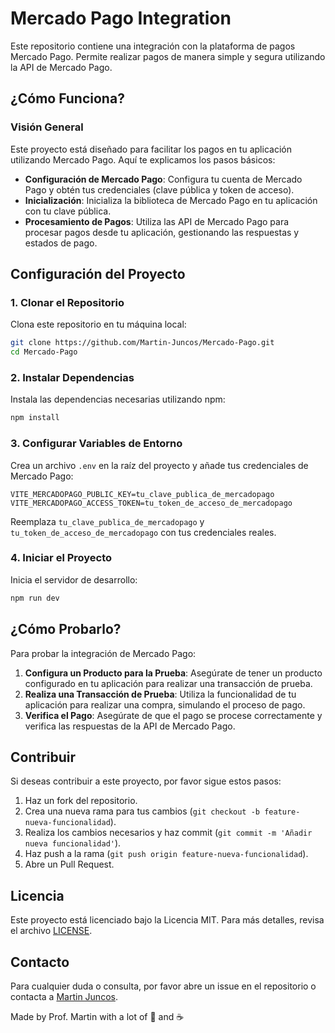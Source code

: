 # Mercado Pago Integration

Este repositorio contiene una integración con la plataforma de pagos Mercado Pago. Permite realizar pagos de manera simple y segura utilizando la API de Mercado Pago.

## ¿Cómo Funciona?

### Visión General

Este proyecto está diseñado para facilitar los pagos en tu aplicación utilizando Mercado Pago. Aquí te explicamos los pasos básicos:

- **Configuración de Mercado Pago**: Configura tu cuenta de Mercado Pago y obtén tus credenciales (clave pública y token de acceso).
- **Inicialización**: Inicializa la biblioteca de Mercado Pago en tu aplicación con tu clave pública.
- **Procesamiento de Pagos**: Utiliza las API de Mercado Pago para procesar pagos desde tu aplicación, gestionando las respuestas y estados de pago.

## Configuración del Proyecto

### 1. Clonar el Repositorio

Clona este repositorio en tu máquina local:

```bash
git clone https://github.com/Martin-Juncos/Mercado-Pago.git
cd Mercado-Pago
```

### 2. Instalar Dependencias

Instala las dependencias necesarias utilizando npm:

```bash
npm install
```

### 3. Configurar Variables de Entorno

Crea un archivo `.env` en la raíz del proyecto y añade tus credenciales de Mercado Pago:

```
VITE_MERCADOPAGO_PUBLIC_KEY=tu_clave_publica_de_mercadopago
VITE_MERCADOPAGO_ACCESS_TOKEN=tu_token_de_acceso_de_mercadopago
```

Reemplaza `tu_clave_publica_de_mercadopago` y `tu_token_de_acceso_de_mercadopago` con tus credenciales reales.

### 4. Iniciar el Proyecto

Inicia el servidor de desarrollo:

```bash
npm run dev
```

## ¿Cómo Probarlo?

Para probar la integración de Mercado Pago:

1. **Configura un Producto para la Prueba**: Asegúrate de tener un producto configurado en tu aplicación para realizar una transacción de prueba.
2. **Realiza una Transacción de Prueba**: Utiliza la funcionalidad de tu aplicación para realizar una compra, simulando el proceso de pago.
3. **Verifica el Pago**: Asegúrate de que el pago se procese correctamente y verifica las respuestas de la API de Mercado Pago.

## Contribuir

Si deseas contribuir a este proyecto, por favor sigue estos pasos:

1. Haz un fork del repositorio.
2. Crea una nueva rama para tus cambios (`git checkout -b feature-nueva-funcionalidad`).
3. Realiza los cambios necesarios y haz commit (`git commit -m 'Añadir nueva funcionalidad'`).
4. Haz push a la rama (`git push origin feature-nueva-funcionalidad`).
5. Abre un Pull Request.

## Licencia

Este proyecto está licenciado bajo la Licencia MIT. Para más detalles, revisa el archivo [LICENSE](LICENSE).

## Contacto

Para cualquier duda o consulta, por favor abre un issue en el repositorio o contacta a [Martin Juncos](https://github.com/Martin-Juncos).

Made by Prof. Martin with a lot of 💖 and ☕
